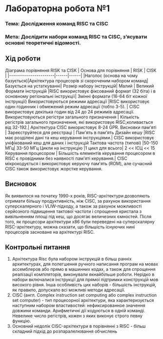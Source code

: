 # Лабораторна робота №1
### Тема: Дослідження команд RISC та CISC
### Мета: Дослідити набори команд RISC та CISC, з’ясувати основні теоретичні відомості.
## Хід роботи
Діаграма порівняння RISK та CISK
| Основа для порівняння | RISK | CISK |
|-----------------------|------|------|
|Наголос (основа на чому базується)|Архітектура процесорів зі скороченим набором команд| Базується на устаткуванні|
Розмір набору інструкцій| Малий | Великий
Формати інструкцій |RISC використовує фіксований формат (32 біта) і в основному регіональні інструкції| Змінні формати (16-64 біт кожної інструкції)
Використовуються режими адресації |RISC використовує один годинник і обмежений режим адресації (тобто 3-5). | CISC використовує декілька годин від 24 до 24 режимів адресації.
Використовуються регістри загального призначення | Кількість регістрів загального призначення, які використовує RISC,коливається від 32-192.| Архітектура CISC використовує 8-24 GPR.
Висновки пам'яті | Зареєструйтеся для реєстраці | Пам'ять в пам'ять
Дизайн кешу |RISC має розділені дані та кеш керування інструкціями.| CISC використовує уніфікований кеш для даних і інструкцій
Тактова частота (типові) |50-150 МГц| 33-50 МГц
Цикли на інструкцію |1 цикл для всього| 2 << ІСЦ << 15
Керування процесором | Більшість елементів керування процесором в RISC є провідними без наявності пам'яті керування.| CISC мікрокодується і використовує керуючу пам'ять (ROM), але сучасний CISC також використовує жорстке керування.

## Висновок
Як виявилося на початку 1990-х років, RISC-архітектури дозволяють отримати більшу продуктивність, ніж CISC, за рахунок використання суперскалярного і VLIW-підходу, а також за рахунок можливості серйозного підвищення тактової частоти і спрощення кристала з вивільненням площі під кеш, що досягає величезних ємностей. Після того, як процесори архітектури x86 були переведені на суперскалярну RISC-архітектуру, можна сказати, що більшість існуючих нині процесорів засноване на архітектурі RISC.

## Контрольні питання
1. Архітектура Risc була набором інструкцій в більш ранніх архитектурах, для полегшення ручного написання програм на мовах ассемблеров або прямо в машинних кодах, а також для спрощення реалізації компіляторів, виконували якнайбільше роботи. Нерідко в набори включалися інструкції для прямої підтримки конструкцій мов високого рівня. Інша особливість цих наборів - більшість інструкцій, як правило, допускало всі можливі методи адресації.
2. CISC (англ. Complex instruction set computing або complex instruction set computer) - тип процесорної архітектури, яка характеризується наступним набором властивостей: нефиксированное значення довжини команди. Aрифметичні дії кодуються в одній команді. Hевелике число регістрів, кожен з яких виконує строго певну функцію.
3. Основний недолік CISC-архітектури в порівнянні з RISC - більш складний підхід до розпаралелювання обчислень

